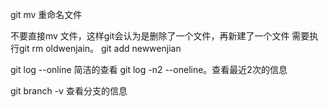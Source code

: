 git  mv  重命名文件

不要直接mv 文件，这样git会认为是删除了一个文件，再新建了一个文件
需要执行git rm   oldwenjain。   git add newwenjian


git  log  --online  简洁的查看
git log -n2 --oneline。查看最近2次的信息

git  branch -v  查看分支的信息


